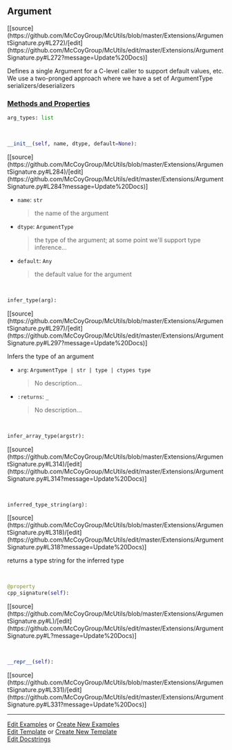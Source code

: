 ## <a id="McUtils.Extensions.ArgumentSignature.Argument">Argument</a> 
<div class="docs-source-link" markdown="1">
[[source](https://github.com/McCoyGroup/McUtils/blob/master/Extensions/ArgumentSignature.py#L272)/[edit](https://github.com/McCoyGroup/McUtils/edit/master/Extensions/ArgumentSignature.py#L272?message=Update%20Docs)]
</div>

Defines a single Argument for a C-level caller to support default values, etc.
We use a two-pronged approach where we have a set of ArgumentType serializers/deserializers

<div class="collapsible-section">
 <div class="collapsible-section collapsible-section-header" markdown="1">
 
### <a class="collapse-link" data-toggle="collapse" href="#methods">Methods and Properties</a> <a class="float-right" data-toggle="collapse" href="#methods"><i class="fa fa-chevron-down"></i></a>

 </div>
 <div class="collapsible-section collapsible-section-body collapse" id="methods" markdown="1">

```python
arg_types: list
```
<a id="McUtils.Extensions.ArgumentSignature.Argument.__init__" class="docs-object-method">&nbsp;</a> 
```python
__init__(self, name, dtype, default=None): 
```
<div class="docs-source-link" markdown="1">
[[source](https://github.com/McCoyGroup/McUtils/blob/master/Extensions/ArgumentSignature.py#L284)/[edit](https://github.com/McCoyGroup/McUtils/edit/master/Extensions/ArgumentSignature.py#L284?message=Update%20Docs)]
</div>


- `name`: `str`
    >the name of the argument
- `dtype`: `ArgumentType`
    >the type of the argument; at some point we'll support type inference...
- `default`: `Any`
    >the default value for the argument

<a id="McUtils.Extensions.ArgumentSignature.Argument.infer_type" class="docs-object-method">&nbsp;</a> 
```python
infer_type(arg): 
```
<div class="docs-source-link" markdown="1">
[[source](https://github.com/McCoyGroup/McUtils/blob/master/Extensions/ArgumentSignature.py#L297)/[edit](https://github.com/McCoyGroup/McUtils/edit/master/Extensions/ArgumentSignature.py#L297?message=Update%20Docs)]
</div>

Infers the type of an argument
- `arg`: `ArgumentType | str | type | ctypes type`
    >No description...
- `:returns`: `_`
    >No description...

<a id="McUtils.Extensions.ArgumentSignature.Argument.infer_array_type" class="docs-object-method">&nbsp;</a> 
```python
infer_array_type(argstr): 
```
<div class="docs-source-link" markdown="1">
[[source](https://github.com/McCoyGroup/McUtils/blob/master/Extensions/ArgumentSignature.py#L314)/[edit](https://github.com/McCoyGroup/McUtils/edit/master/Extensions/ArgumentSignature.py#L314?message=Update%20Docs)]
</div>

<a id="McUtils.Extensions.ArgumentSignature.Argument.inferred_type_string" class="docs-object-method">&nbsp;</a> 
```python
inferred_type_string(arg): 
```
<div class="docs-source-link" markdown="1">
[[source](https://github.com/McCoyGroup/McUtils/blob/master/Extensions/ArgumentSignature.py#L318)/[edit](https://github.com/McCoyGroup/McUtils/edit/master/Extensions/ArgumentSignature.py#L318?message=Update%20Docs)]
</div>

returns a type string for the inferred type

<a id="McUtils.Extensions.ArgumentSignature.Argument.cpp_signature" class="docs-object-method">&nbsp;</a> 
```python
@property
cpp_signature(self): 
```
<div class="docs-source-link" markdown="1">
[[source](https://github.com/McCoyGroup/McUtils/blob/master/Extensions/ArgumentSignature.py#L)/[edit](https://github.com/McCoyGroup/McUtils/edit/master/Extensions/ArgumentSignature.py#L?message=Update%20Docs)]
</div>

<a id="McUtils.Extensions.ArgumentSignature.Argument.__repr__" class="docs-object-method">&nbsp;</a> 
```python
__repr__(self): 
```
<div class="docs-source-link" markdown="1">
[[source](https://github.com/McCoyGroup/McUtils/blob/master/Extensions/ArgumentSignature.py#L331)/[edit](https://github.com/McCoyGroup/McUtils/edit/master/Extensions/ArgumentSignature.py#L331?message=Update%20Docs)]
</div>

 </div>
</div>




___

[Edit Examples](https://github.com/McCoyGroup/McUtils/edit/gh-pages/ci/examples/McUtils/Extensions/ArgumentSignature/Argument.md) or 
[Create New Examples](https://github.com/McCoyGroup/McUtils/new/gh-pages/?filename=ci/examples/McUtils/Extensions/ArgumentSignature/Argument.md) <br/>
[Edit Template](https://github.com/McCoyGroup/McUtils/edit/gh-pages/ci/docs/McUtils/Extensions/ArgumentSignature/Argument.md) or 
[Create New Template](https://github.com/McCoyGroup/McUtils/new/gh-pages/?filename=ci/docs/templates/McUtils/Extensions/ArgumentSignature/Argument.md) <br/>
[Edit Docstrings](https://github.com/McCoyGroup/McUtils/edit/master/Extensions/ArgumentSignature.py#L272?message=Update%20Docs)
